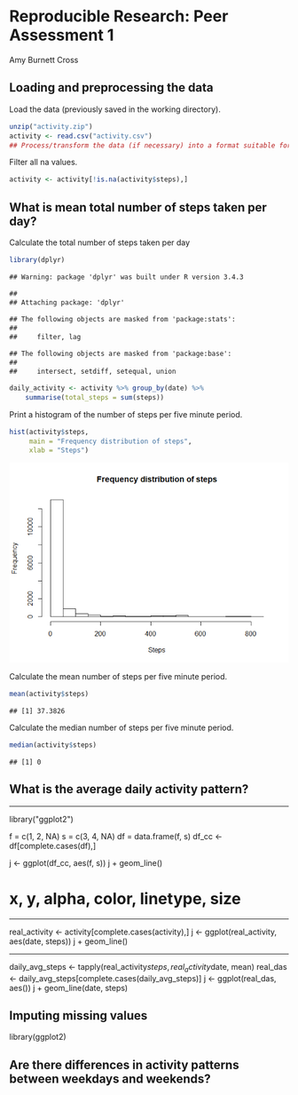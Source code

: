 # Reproducible Research: Peer Assessment 1
Amy Burnett Cross  


## Loading and preprocessing the data

Load the data (previously saved in the working directory).

```r
unzip("activity.zip")
activity <- read.csv("activity.csv")
## Process/transform the data (if necessary) into a format suitable for your analysis
```

Filter all na values.

```r
activity <- activity[!is.na(activity$steps),]
```


## What is mean total number of steps taken per day?
Calculate the total number of steps taken per day

```r
library(dplyr)
```

```
## Warning: package 'dplyr' was built under R version 3.4.3
```

```
## 
## Attaching package: 'dplyr'
```

```
## The following objects are masked from 'package:stats':
## 
##     filter, lag
```

```
## The following objects are masked from 'package:base':
## 
##     intersect, setdiff, setequal, union
```

```r
daily_activity <- activity %>% group_by(date) %>%
    summarise(total_steps = sum(steps))
```

Print a histogram of the number of steps per five minute period.

```r
hist(activity$steps,
     main = "Frequency distribution of steps",
     xlab = "Steps")
```

![](PA1_template_files/figure-html/unnamed-chunk-4-1.png)<!-- -->

Calculate the mean number of steps per five minute period.

```r
mean(activity$steps)
```

```
## [1] 37.3826
```

Calculate the median number of steps per five minute period.

```r
median(activity$steps)
```

```
## [1] 0
```





















## What is the average daily activity pattern?
____________________________
library("ggplot2")

f = c(1, 2, NA)
s = c(3, 4, NA)
df = data.frame(f, s)
df_cc <- df[complete.cases(df),]

j <- ggplot(df_cc, aes(f, s))
j + geom_line()

# x, y, alpha, color, linetype, size
_____________________________


real_activity <- activity[complete.cases(activity),]
j <- ggplot(real_activity, aes(date, steps))
j + geom_line()
____________________________
daily_avg_steps <- tapply(real_activity$steps, real_activity$date, mean)
real_das <- daily_avg_steps[complete.cases(daily_avg_steps)]
j <- ggplot(real_das, aes())
j + geom_line(date, steps)



## Imputing missing values
library(ggplot2)


## Are there differences in activity patterns between weekdays and weekends?
